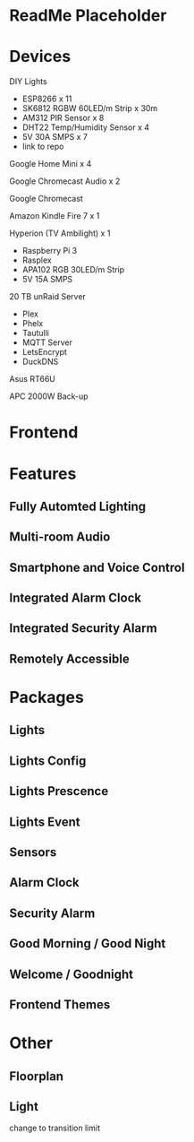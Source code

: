 # ReadMe Placeholder

# Devices
DIY Lights
- ESP8266 x 11
- SK6812 RGBW 60LED/m Strip x 30m
- AM312 PIR Sensor x 8
- DHT22 Temp/Humidity Sensor x 4
- 5V 30A SMPS x 7
- link to repo

Google Home Mini x 4

Google Chromecast Audio x 2

Google Chromecast

Amazon Kindle Fire 7 x 1

Hyperion (TV Ambilight) x 1
- Raspberry Pi 3
- Rasplex
- APA102 RGB 30LED/m Strip
- 5V 15A SMPS

20 TB unRaid Server
- Plex
- Phelx
- Tautulli
- MQTT Server
- LetsEncrypt
- DuckDNS

Asus RT66U

APC 2000W Back-up

# Frontend

# Features
Fully Automted Lighting
---
Multi-room Audio
---
Smartphone and Voice Control
---
Integrated Alarm Clock
---
Integrated Security Alarm
---
Remotely Accessible
---

# Packages

Lights
---

Lights Config
---

Lights Prescence
---

Lights Event
---

Sensors
---

Alarm Clock
---

Security Alarm
---

Good Morning / Good Night
---

Welcome / Goodnight
---

Frontend Themes
---

# Other

Floorplan
---

Light
---
change to transition limit
